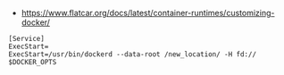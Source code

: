 * https://www.flatcar.org/docs/latest/container-runtimes/customizing-docker/
```
[Service]
ExecStart=
ExecStart=/usr/bin/dockerd --data-root /new_location/ -H fd:// $DOCKER_OPTS
```
